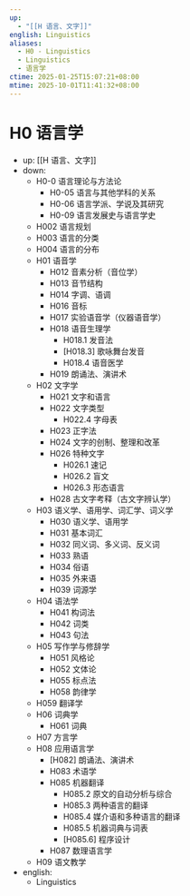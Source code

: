 ```yaml
---
up:
  - "[[H 语言、文字]]"
english: Linguistics
aliases:
  - H0 - Linguistics
  - Linguistics
  - 语言学
ctime: 2025-01-25T15:07:21+08:00
mtime: 2025-10-01T11:41:32+08:00
---
```


# H0 语言学

- up: [[H 语言、文字]]
- down:
	- H0-0 语言理论与方法论
		- H0-05 语言与其他学科的关系
		- H0-06 语言学派、学说及其研究
		- H0-09 语言发展史与语言学史
	- H002 语言规划
	- H003 语言的分类
	- H004 语言的分布
	- H01 语音学
		- H012 音素分析（音位学）
		- H013 音节结构
		- H014 字调、语调
		- H016 音标
		- H017 实验语音学（仪器语音学）
		- H018 语音生理学
			- H018.1 发音法
			- [H018.3] 歌咏舞台发音
			- H018.4 语音医学
		- H019 朗诵法、演讲术
	- H02 文字学
		- H021 文字和语言
		- H022 文字类型
			- H022.4 字母表
		- H023 正字法
		- H024 文字的创制、整理和改革
		- H026 特种文字
			- H026.1 速记
			- H026.2 盲文
			- H026.3 形态语言
		- H028 古文字考释（古文字辨认学）
	- H03 语义学、语用学、词汇学、词义学
		- H030 语义学、语用学
		- H031 基本词汇
		- H032 同义词、多义词、反义词
		- H033 熟语
		- H034 俗语
		- H035 外来语
		- H039 词源学
	- H04 语法学
		- H041 构词法
		- H042 词类
		- H043 句法
	- H05 写作学与修辞学
		- H051 风格论
		- H052 文体论
		- H055 标点法
		- H058 韵律学
	- H059 翻译学
	- H06 词典学
		- H061 词典
	- H07 方言学
	- H08 应用语言学
		- [H082] 朗诵法、演讲术
		- H083 术语学
		- H085 机器翻译
			- H085.2 原文的自动分析与综合
			- H085.3 两种语言的翻译
			- H085.4 媒介语和多种语言的翻译
			- H085.5 机器词典与词表
			- [H085.6] 程序设计
		- H087 数理语言学
	- H09 语文教学
- english:
	- Linguistics
